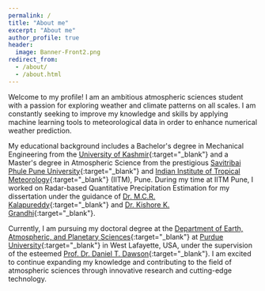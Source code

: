 ```yaml
---
permalink: /
title: "About me"
excerpt: "About me"
author_profile: true
header:
  image: Banner-Front2.png
redirect_from: 
  - /about/
  - /about.html
---
```


Welcome to my profile! I am an ambitious atmospheric sciences student with a passion for exploring weather and climate patterns on all scales. I am constantly seeking to improve my knowledge and skills by applying machine learning tools to meteorological data in order to enhance numerical weather prediction.

My educational background includes a Bachelor's degree in Mechanical Engineering from the [University of Kashmir](https://www.kashmiruniversity.net/){:target="_blank"} and a Master's degree in Atmospheric Science from the prestigious [Savitribai Phule Pune University](https://www.unipune.ac.in){:target="_blank"} and [Indian Institute of Tropical Meteorology](https://tropmet.res.in){:target="_blank"} (IITM), Pune. During my time at IITM Pune, I worked on Radar-based Quantitative Precipitation Estimation for my dissertation under the guidance of [Dr. M.C.R. Kalapureddy](https://www.tropmet.res.in/106-Madhu%20Chandra%20R.%20Kalapureddy-scientist_detail){:target="_blank"} and [Dr. Kishore K. Grandhi](http://unipune.ac.in/FacultyProfile/FacultyProfile/VIEWRESUME.aspx?Emp_ID=9454){:target="_blank"}.

Currently, I am pursuing my doctoral degree at the [Department of Earth, Atmospheric, and Planetary Sciences](https://eaps.purdue.edu){:target="_blank"} at [Purdue University](https://purdue.edu){:target="_blank"} in West Lafayette, USA, under the supervision of the esteemed [Prof. Dr. Daniel T. Dawson](https://www.eaps.purdue.edu/people/profile/dawson29.html){:target="_blank"}. I am excited to continue expanding my knowledge and contributing to the field of atmospheric sciences through innovative research and cutting-edge technology.


